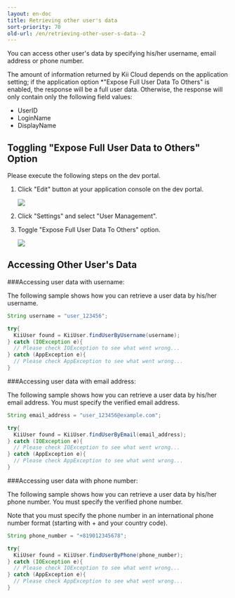 ```yaml
---
layout: en-doc
title: Retrieving other user's data
sort-priority: 70
old-url: /en/retrieving-other-user-s-data--2
---
```

You can access other user's data by specifying his/her username, email address or phone number.

The amount of information returned by Kii Cloud depends on the application setting; if the application option *"Expose Full User Data To Others" is enabled, the response will be a full user data.  Otherwise, the response will only contain only the following field values:

 * UserID
 * LoginName
 * DisplayName

## Toggling "Expose Full User Data to Others" Option

Please execute the following steps on the dev portal.

1. Click "Edit" button at your application console on the dev portal.

    ![](01.png)

2. Click "Settings" and select "User Management".
3. Toggle "Expose Full User Data To Others" option.

    ![](02.png)


## Accessing Other User's Data

###Accessing user data with username:

The following sample shows how you can retrieve a user data by his/her username.

```java
String username = "user_123456";

try{
  KiiUser found = KiiUser.findUserByUsername(username);
} catch (IOException e){
  // Please check IOException to see what went wrong...
} catch (AppException e){
  // Please check AppException to see what went wrong...
}
```

###Accessing user data with email address:

The following sample shows how you can retrieve a user data by his/her email address.  You must specify the verified email address.

```java
String email_address = "user_123456@example.com";

try{
  KiiUser found = KiiUser.findUserByEmail(email_address);
} catch (IOException e){
  // Please check IOException to see what went wrong...
} catch (AppException e){
  // Please check AppException to see what went wrong...
}
```

###Accessing user data with phone number:

The following sample shows how you can retrieve a user data by his/her phone number.  You must specify the verified phone number.

Note that you must specify the phone number in an international phone number format (starting with + and your country code).

```java
String phone_number = "+819012345678";

try{
  KiiUser found = KiiUser.findUserByPhone(phone_number);
} catch (IOException e){
  // Please check IOException to see what went wrong...
} catch (AppException e){
  // Please check AppException to see what went wrong...
}
```
